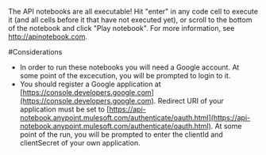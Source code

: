 The API notebooks are all executable! Hit "enter" in any code cell to execute it (and all cells before it that have not executed yet), or scroll to the bottom of the notebook and click "Play notebook". For more information, see http://apinotebook.com.

#Considerations

- In order to run these notebooks you will need a Google account. At some point of the excecution, you will be prompted to login to it.
- You should register a Google application at [https://console.developers.google.com](https://console.developers.google.com). Redirect URI of your application must be set to [https://api-notebook.anypoint.mulesoft.com/authenticate/oauth.html](https://api-notebook.anypoint.mulesoft.com/authenticate/oauth.html). At some point of the run, you will be prompted to enter the clientId and clientSecret of your own application.